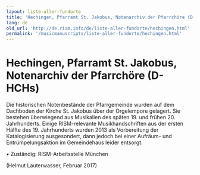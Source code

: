 ```yaml
---
layout: liste-aller-fundorte
title: 'Hechingen, Pfarramt St. Jakobus, Notenarchiv der Pfarrchöre (D-HCHs)'
lang: de
old_url: 'http://de.rism.info/de/liste-aller-fundorte/hechingen.html'
permalink: '/musicmanuscripts/liste-aller-fundorte/hechingen.html'
---
```



# Hechingen, Pfarramt St. Jakobus, Notenarchiv der Pfarrchöre (D-HCHs)

Die historischen Notenbestände der Pfarrgemeinde wurden auf dem Dachboden der Kirche St. Jakobus über der Orgelempore gelagert. Sie bestehen überwiegend aus Musikalien des späten 19. und frühen 20. Jahrhunderts. Einige RISM-relevante Musikhandschriften aus der ersten Hälfte des 19. Jahrhunderts wurden 2013 als Vorbereitung der Katalogisierung ausgesondert, dann jedoch bei einer Aufräum- und Entrümpelungsaktion im Gemeindehaus leider entsorgt.

• Zuständig: RISM-Arbeitsstelle München

(Helmut Lauterwasser, Februar 2017)

